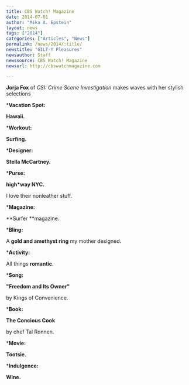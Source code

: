 ```yaml
---
title: CBS Watch! Magazine
date: 2014-07-01
author: "Mika A. Epstein"
layout: news
tags: ["2014"]
categories: ["Articles", "News"]
permalink: /news/2014/:title/
newstitle: "GILT-Y Pleasures"
newsauthor: Staff  
newssource: CBS Watch! Magazine  
newsurl: http://cbswatchmagazine.com  

---
```


**Jorja Fox** of *CSI: Crime Scene Investigation* makes waves with her stylish selections

***Vacation Spot:**  
  
**Hawaii.**

***Workout:**  
  
**Surfing.**

***Designer:**  
  
**Stella McCartney.**

***Purse:**  
  
**high*way NYC.**  
  
I love their nonleather stuff.

***Magazine:**
  
**Surfer **magazine.

***Bling:** 
  
A **gold and amethyst ring** my mother designed.

***Activity:**
  
All things **romantic**.

***Song:** 
  
**"Freedom and Its Owner"**  
  
by Kings of Convenience.

***Book:**
  
**The Concious Cook**  
  
by chef Tal Ronnen.

***Movie:**  
  
**Tootsie.**

***Indulgence:**
  
**Wine.**  
